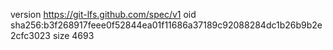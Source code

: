version https://git-lfs.github.com/spec/v1
oid sha256:b3f268917feee0f52844ea01f11686a37189c92088284dc1b26b9b2e2cfc3023
size 4693

